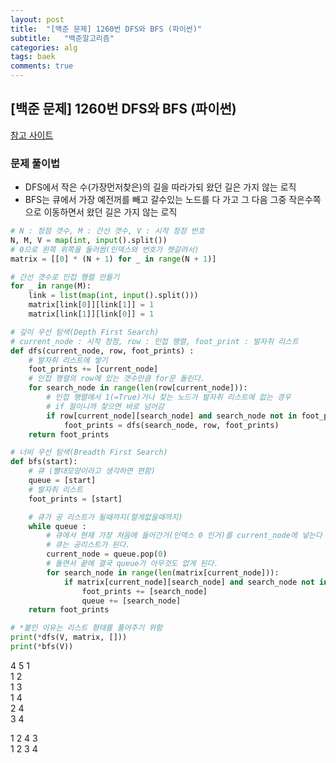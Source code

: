 ```yaml
---
layout: post
title:  "[백준 문제] 1260번 DFS와 BFS (파이썬)"
subtitle:   "백준알고리즘"
categories: alg
tags: baek
comments: true
---
```


## [백준 문제] 1260번 DFS와 BFS (파이썬)

[참고 사이트](https://this-programmer.com/entry/%EB%B0%B1%EC%A4%801260%ED%8C%8C%EC%9D%B4%EC%8D%AC-DFS%EC%99%80-BFS)  

### 문제 풀이법
- DFS에서 작은 수(가장먼저찾은)의 길을 따라가되 왔던 길은 가지 않는 로직
- BFS는 큐에서 가장 예전꺼를 빼고 갈수있는 노드를 다 가고 그 다음 그중 작은수쪽으로 이동하면서 왔던 길은 가지 않는 로직

```python
# N : 정점 갯수, M : 간선 갯수, V : 시작 정점 번호
N, M, V = map(int, input().split())
# 0으로 왼쪽 위쪽을 둘러쌈(인덱스와 번호가 헷갈려서)
matrix = [[0] * (N + 1) for _ in range(N + 1)]

# 간선 갯수로 인접 행렬 만들기
for _ in range(M):
    link = list(map(int, input().split()))
    matrix[link[0]][link[1]] = 1
    matrix[link[1]][link[0]] = 1

# 깊이 우선 탐색(Depth First Search)
# current_node : 시작 정점, row : 인접 행렬, foot_print : 발자취 리스트
def dfs(current_node, row, foot_prints) :
    # 발자취 리스트에 쌓기
    foot_prints += [current_node]
    # 인접 행렬의 row에 있는 갯수만큼 for문 돌린다.
    for search_node in range(len(row[current_node])):
        # 인접 행렬에서 1(=True)거나 찾는 노드가 발자취 리스트에 없는 경우
        # if 절이니까 찾으면 바로 넘어감
        if row[current_node][search_node] and search_node not in foot_prints:
            foot_prints = dfs(search_node, row, foot_prints)
    return foot_prints

# 너비 우선 탐색(Breadth First Search)
def bfs(start):
    # 큐 (빨대모양이라고 생각하면 편함)
    queue = [start]
    # 발자취 리스트
    foot_prints = [start]

    # 큐가 공 리스트가 될때까지(할게없을때까지)
    while queue :
        # 큐에서 현재 가장 처음에 들어간거(인덱스 0 인거)를 current_node에 넣는다
        # 큐는 공리스트가 된다.
        current_node = queue.pop(0)
        # 돌면서 끝에 결국 queue가 아무것도 없게 된다.
        for search_node in range(len(matrix[current_node])):
            if matrix[current_node][search_node] and search_node not in foot_prints:
                foot_prints += [search_node]
                queue += [search_node]
    return foot_prints

# *붙인 이유는 리스트 형태를 풀어주기 위함
print(*dfs(V, matrix, []))
print(*bfs(V))

```

4 5 1  
1 2  
1 3  
1 4  
2 4  
3 4  
  
1 2 4 3  
1 2 3 4  

